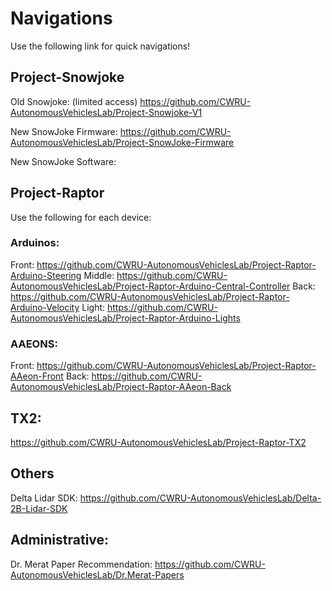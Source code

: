 # Navigations
Use the following link for quick navigations!

## Project-Snowjoke
Old Snowjoke: (limited access)
https://github.com/CWRU-AutonomousVehiclesLab/Project-Snowjoke-V1

New SnowJoke Firmware:
https://github.com/CWRU-AutonomousVehiclesLab/Project-SnowJoke-Firmware

New SnowJoke Software:


## Project-Raptor
Use the following for each device:

### Arduinos:
Front: https://github.com/CWRU-AutonomousVehiclesLab/Project-Raptor-Arduino-Steering
Middle: https://github.com/CWRU-AutonomousVehiclesLab/Project-Raptor-Arduino-Central-Controller
Back: https://github.com/CWRU-AutonomousVehiclesLab/Project-Raptor-Arduino-Velocity
Light: https://github.com/CWRU-AutonomousVehiclesLab/Project-Raptor-Arduino-Lights

### AAEONS:
Front: https://github.com/CWRU-AutonomousVehiclesLab/Project-Raptor-AAeon-Front
Back: https://github.com/CWRU-AutonomousVehiclesLab/Project-Raptor-AAeon-Back

## TX2:
https://github.com/CWRU-AutonomousVehiclesLab/Project-Raptor-TX2

## Others
Delta Lidar SDK: https://github.com/CWRU-AutonomousVehiclesLab/Delta-2B-Lidar-SDK

## Administrative:
Dr. Merat Paper Recommendation: https://github.com/CWRU-AutonomousVehiclesLab/Dr.Merat-Papers
